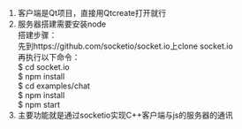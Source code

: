 1. 客户端是Qt项目，直接用Qtcreate打开就行
2. 服务器搭建需要安装node
    </br>搭建步骤：
    </br>先到https://github.com/socketio/socket.io上clone socket.io
    </br>再执行以下命令：
        </br>$ cd socket.io
        </br>$ npm install
        </br>$ cd examples/chat
        </br>$ npm install
        </br>$ npm start
3. 主要功能就是通过socketio实现C++客户端与js的服务器的通讯

